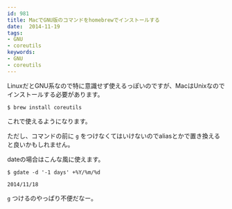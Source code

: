 ```yaml
---
id: 981
title: MacでGNU版のコマンドをhomebrewでインストールする
date:  2014-11-19
tags:
- GNU
- coreutils
keywords:
- GNU
- coreutils
---
```


LinuxだとGNU系なので特に意識せず使えるっぽいのですが、MacはUnixなのでインストールする必要があります。

```
$ brew install coreutils
```

これで使えるようになります。

ただし、コマンドの前に `g` をつけなくてはいけないのでaliasとかで置き換えると良いかもしれません。

dateの場合はこんな風に使えます。

```
$ gdate -d '-1 days' +%Y/%m/%d

2014/11/18
```

`g` つけるのやっぱり不便だなー。
